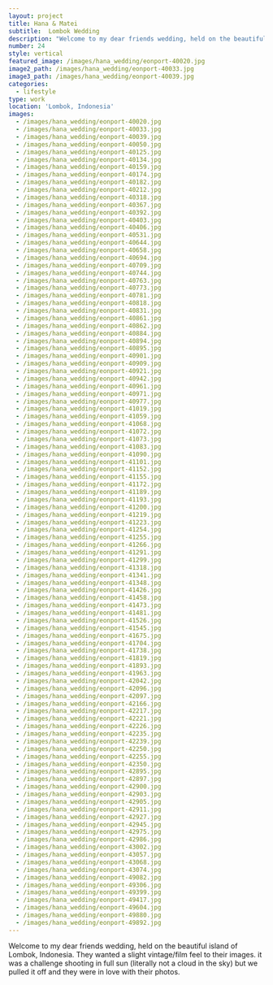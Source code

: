 ```yaml
---
layout: project
title: Hana & Matei
subtitle:  Lombok Wedding
description: "Welcome to my dear friends wedding, held on the beautiful island of Lombok,\_Indonesia. They wanted a slight vintage/film feel to their images. it was a challenge shooting in full sun (literally not a cloud in the sky) but we pulled it off and they were in love with their photos."
number: 24
style: vertical
featured_image: /images/hana_wedding/eonport-40020.jpg
image2_path: /images/hana_wedding/eonport-40033.jpg
image3_path: /images/hana_wedding/eonport-40039.jpg
categories:
  - lifestyle
type: work
location: 'Lombok, Indonesia'
images:
  - /images/hana_wedding/eonport-40020.jpg
  - /images/hana_wedding/eonport-40033.jpg
  - /images/hana_wedding/eonport-40039.jpg
  - /images/hana_wedding/eonport-40050.jpg
  - /images/hana_wedding/eonport-40125.jpg
  - /images/hana_wedding/eonport-40134.jpg
  - /images/hana_wedding/eonport-40159.jpg
  - /images/hana_wedding/eonport-40174.jpg
  - /images/hana_wedding/eonport-40182.jpg
  - /images/hana_wedding/eonport-40212.jpg
  - /images/hana_wedding/eonport-40318.jpg
  - /images/hana_wedding/eonport-40367.jpg
  - /images/hana_wedding/eonport-40392.jpg
  - /images/hana_wedding/eonport-40403.jpg
  - /images/hana_wedding/eonport-40406.jpg
  - /images/hana_wedding/eonport-40531.jpg
  - /images/hana_wedding/eonport-40644.jpg
  - /images/hana_wedding/eonport-40658.jpg
  - /images/hana_wedding/eonport-40694.jpg
  - /images/hana_wedding/eonport-40709.jpg
  - /images/hana_wedding/eonport-40744.jpg
  - /images/hana_wedding/eonport-40763.jpg
  - /images/hana_wedding/eonport-40773.jpg
  - /images/hana_wedding/eonport-40781.jpg
  - /images/hana_wedding/eonport-40818.jpg
  - /images/hana_wedding/eonport-40831.jpg
  - /images/hana_wedding/eonport-40861.jpg
  - /images/hana_wedding/eonport-40862.jpg
  - /images/hana_wedding/eonport-40884.jpg
  - /images/hana_wedding/eonport-40894.jpg
  - /images/hana_wedding/eonport-40895.jpg
  - /images/hana_wedding/eonport-40901.jpg
  - /images/hana_wedding/eonport-40909.jpg
  - /images/hana_wedding/eonport-40921.jpg
  - /images/hana_wedding/eonport-40942.jpg
  - /images/hana_wedding/eonport-40961.jpg
  - /images/hana_wedding/eonport-40971.jpg
  - /images/hana_wedding/eonport-40977.jpg
  - /images/hana_wedding/eonport-41019.jpg
  - /images/hana_wedding/eonport-41059.jpg
  - /images/hana_wedding/eonport-41068.jpg
  - /images/hana_wedding/eonport-41072.jpg
  - /images/hana_wedding/eonport-41073.jpg
  - /images/hana_wedding/eonport-41083.jpg
  - /images/hana_wedding/eonport-41090.jpg
  - /images/hana_wedding/eonport-41101.jpg
  - /images/hana_wedding/eonport-41152.jpg
  - /images/hana_wedding/eonport-41155.jpg
  - /images/hana_wedding/eonport-41172.jpg
  - /images/hana_wedding/eonport-41189.jpg
  - /images/hana_wedding/eonport-41193.jpg
  - /images/hana_wedding/eonport-41200.jpg
  - /images/hana_wedding/eonport-41219.jpg
  - /images/hana_wedding/eonport-41223.jpg
  - /images/hana_wedding/eonport-41254.jpg
  - /images/hana_wedding/eonport-41255.jpg
  - /images/hana_wedding/eonport-41266.jpg
  - /images/hana_wedding/eonport-41291.jpg
  - /images/hana_wedding/eonport-41299.jpg
  - /images/hana_wedding/eonport-41318.jpg
  - /images/hana_wedding/eonport-41341.jpg
  - /images/hana_wedding/eonport-41348.jpg
  - /images/hana_wedding/eonport-41426.jpg
  - /images/hana_wedding/eonport-41458.jpg
  - /images/hana_wedding/eonport-41473.jpg
  - /images/hana_wedding/eonport-41481.jpg
  - /images/hana_wedding/eonport-41526.jpg
  - /images/hana_wedding/eonport-41545.jpg
  - /images/hana_wedding/eonport-41675.jpg
  - /images/hana_wedding/eonport-41704.jpg
  - /images/hana_wedding/eonport-41738.jpg
  - /images/hana_wedding/eonport-41819.jpg
  - /images/hana_wedding/eonport-41893.jpg
  - /images/hana_wedding/eonport-41963.jpg
  - /images/hana_wedding/eonport-42042.jpg
  - /images/hana_wedding/eonport-42096.jpg
  - /images/hana_wedding/eonport-42097.jpg
  - /images/hana_wedding/eonport-42166.jpg
  - /images/hana_wedding/eonport-42217.jpg
  - /images/hana_wedding/eonport-42221.jpg
  - /images/hana_wedding/eonport-42226.jpg
  - /images/hana_wedding/eonport-42235.jpg
  - /images/hana_wedding/eonport-42239.jpg
  - /images/hana_wedding/eonport-42250.jpg
  - /images/hana_wedding/eonport-42255.jpg
  - /images/hana_wedding/eonport-42350.jpg
  - /images/hana_wedding/eonport-42895.jpg
  - /images/hana_wedding/eonport-42897.jpg
  - /images/hana_wedding/eonport-42900.jpg
  - /images/hana_wedding/eonport-42903.jpg
  - /images/hana_wedding/eonport-42905.jpg
  - /images/hana_wedding/eonport-42911.jpg
  - /images/hana_wedding/eonport-42927.jpg
  - /images/hana_wedding/eonport-42945.jpg
  - /images/hana_wedding/eonport-42975.jpg
  - /images/hana_wedding/eonport-42986.jpg
  - /images/hana_wedding/eonport-43002.jpg
  - /images/hana_wedding/eonport-43057.jpg
  - /images/hana_wedding/eonport-43068.jpg
  - /images/hana_wedding/eonport-43074.jpg
  - /images/hana_wedding/eonport-49082.jpg
  - /images/hana_wedding/eonport-49306.jpg
  - /images/hana_wedding/eonport-49399.jpg
  - /images/hana_wedding/eonport-49417.jpg
  - /images/hana_wedding/eonport-49604.jpg
  - /images/hana_wedding/eonport-49880.jpg
  - /images/hana_wedding/eonport-49892.jpg
---
```


Welcome to my dear friends wedding, held on the beautiful island of Lombok, Indonesia. They wanted a slight vintage/film feel to their images. it was a challenge shooting in full sun (literally not a cloud in the sky) but we pulled it off and they were in love with their photos.&nbsp;
